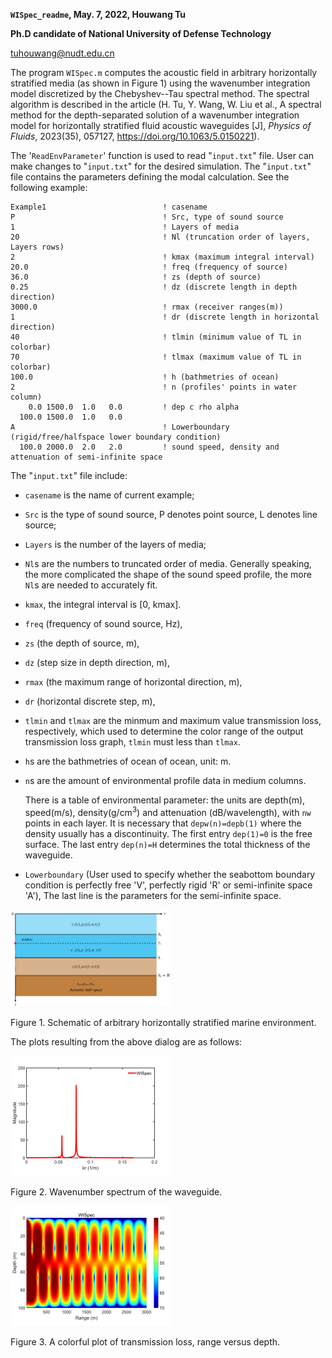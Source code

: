 **`WISpec_readme`, May. 7, 2022, Houwang Tu**

**Ph.D candidate of National University of Defense Technology**

<tuhouwang@nudt.edu.cn>

The program `WISpec.m` computes the acoustic field in arbitrary horizontally 
stratified media (as shown in Figure 1) using the wavenumber integration model 
discretized by the Chebyshev--Tau spectral method. The spectral algorithm is 
described in the article (H. Tu, Y. Wang, W. Liu et al., A spectral method for 
the depth-separated solution of a wavenumber integration model for horizontally 
stratified fluid acoustic waveguides [J], _Physics of Fluids_, 2023(35), 057127, 
https://doi.org/10.1063/5.0150221).

The '`ReadEnvParameter`' function is used to read "`input.txt`" file. 
User can make changes to "`input.txt`" for the desired simulation. 
The "`input.txt`" file contains the parameters defining the modal
calculation. See the following example:

```
Example1                          ! casename
P                                 ! Src, type of sound source
1                                 ! Layers of media
20                                ! Nl (truncation order of layers, Layers rows)
2                                 ! kmax (maximum integral interval)
20.0                              ! freq (frequency of source)
36.0                              ! zs (depth of source)
0.25                              ! dz (discrete length in depth direction)
3000.0                            ! rmax (receiver ranges(m))
1                                 ! dr (discrete length in horizontal direction)
40                                ! tlmin (minimum value of TL in colorbar)
70                                ! tlmax (maximum value of TL in colorbar)
100.0                             ! h (bathmetries of ocean)
2                                 ! n (profiles' points in water column)
    0.0 1500.0  1.0   0.0         ! dep c rho alpha
  100.0 1500.0  1.0   0.0
A                                 ! Lowerboundary (rigid/free/halfspace lower boundary condition)
  100.0 2000.0  2.0   2.0         ! sound speed, density and attenuation of semi-infinite space

```

The "`input.txt`" file include:

* `casename` is the name of current example;

* `Src` is the type of sound source, P denotes point source, L denotes line source;

* `Layers` is the number of the layers of media; 

* `Nl`s are the numbers to truncated order of media. Generally speaking, the
  more complicated the shape of the sound speed profile, the more `Nl`s
  are needed to accurately fit.

* `kmax`, the integral interval is [0, kmax]. 

* `freq` (frequency of sound source, Hz), 

* `zs` (the depth of source, m), 

* `dz` (step size in depth direction, m),

* `rmax` (the maximum range of horizontal direction, m), 

* `dr` (horizontal discrete step, m),

* `tlmin` and `tlmax` are the minmum and maximum value transmission loss,
  respectively, which used to determine the color range of the output
  transmission loss graph, `tlmin` must less than `tlmax`.

* `h`s are the bathmetries of ocean of ocean, unit: m. 

* `n`s are the amount of environmental profile data in medium columns.

  There is a table of environmental parameter: the units are depth(m), speed(m/s),
  density(g/cm$^3$) and attenuation (dB/wavelength), with `nw`
  points in each layer. It is necessary that `depw(n)=depb(1)` where the
  density usually has a discontinuity. The first entry `dep(1)=0` is the
  free surface. The last entry `dep(n)=H` determines the total thickness
  of the waveguide. 
 
* `Lowerboundary` (User used to specify whether the seabottom
  boundary condition is perfectly free 'V', perfectly rigid 'R' or semi-infinite space 'A'), 
  The last line is the parameters for the semi-infinite space. 

<img src="img/Schematic.png" style="zoom:25%;" />
  
Figure 1. Schematic of arbitrary horizontally stratified marine environment.
  
  The plots resulting from the above dialog are as
  follows:

<img src="img/Spectrum.png" style="zoom:25%;" />

Figure 2. Wavenumber spectrum of the waveguide.

<img src="img/Pcolor.png" style="zoom:25%;" />

Figure 3. A colorful plot of transmission loss, range versus depth.
